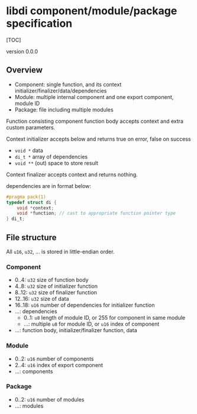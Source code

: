# libdi component/module/package specification

[TOC]

version 0.0.0

## Overview

- Component: single function, and its context initializer/finalizer/data/dependencies
- Module: multiple internal component and one export component, module ID
- Package: file including multiple modules

Function consisting component function body accepts context and extra custom parameters.

Context initializer accepts below and returns true on error, false on success

- `void *` data
- `di_t *` array of dependencies
- `void **` (out) space to store result

Context finalizer accepts context and returns nothing.

dependencies are in format below:

```c
#pragma pack(1)
typedef struct di {
    void *context;
    void *function; // cast to appropriate function pointer type
} di_t;
```

## File structure

All `u16`, `u32`, ... is stored in little-endian order.

### Component

- 0..4: `u32` size of function body
- 4..8: `u32` size of initializer function
- 8..12: `u32` size of finalizer function
- 12..16: `u32` size of data
- 16..18: `u16` number of dependencies for initializer function
- ...: dependencies
  - 0..1: `u8` length of module ID, or 255 for component in same module
  - ...: multiple `u8` for module ID, or `u16` index of component
- ...: function body, initializer/finalizer function, data

### Module

- 0..2: `u16` number of components
- 2..4: `u16` index of export component
- ...: components

### Package

- 0..2: `u16` number of modules
- ...: modules
